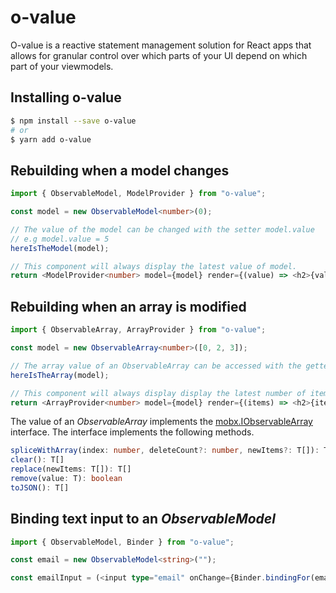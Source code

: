# o-value

O-value is a reactive statement management solution for React apps that allows for granular control over which parts of your UI depend on which part of your viewmodels.

## Installing o-value

```bash
$ npm install --save o-value
# or
$ yarn add o-value
```

## Rebuilding when a model changes

```typescript
import { ObservableModel, ModelProvider } from "o-value";

const model = new ObservableModel<number>(0);

// The value of the model can be changed with the setter model.value
// e.g model.value = 5
hereIsTheModel(model);

// This component will always display the latest value of model.
return <ModelProvider<number> model={model} render={(value) => <h2>{value}</h2>} />;
```

## Rebuilding when an array is modified

```typescript
import { ObservableArray, ArrayProvider } from "o-value";

const model = new ObservableArray<number>([0, 2, 3]);

// The array value of an ObservableArray can be accessed with the getter model.value
hereIsTheArray(model);

// This component will always display display the latest number of items in the array.
return <ArrayProvider<number> model={model} render={(items) => <h2>{items.length}</h2>} />;
```

The value of an _ObservableArray_ implements the [mobx.IObservableArray](https://github.com/mobxjs/mobx/blob/main/packages/mobx/src/types/observablearray.ts) interface. The interface implements the following methods.

```typescript
spliceWithArray(index: number, deleteCount?: number, newItems?: T[]): T[]
clear(): T[]
replace(newItems: T[]): T[]
remove(value: T): boolean
toJSON(): T[]
```

## Binding text input to an _ObservableModel_

```typescript
import { ObservableModel, Binder } from "o-value";

const email = new ObservableModel<string>("");

const emailInput = (<input type="email" onChange={Binder.bindingFor(email)}/>);
```
